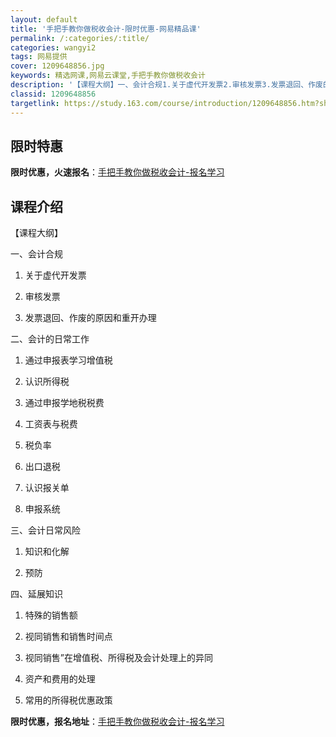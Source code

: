 ```yaml
---
layout: default
title: '手把手教你做税收会计-限时优惠-网易精品课'
permalink: /:categories/:title/
categories: wangyi2
tags: 网易提供
cover: 1209648856.jpg
keywords: 精选网课,网易云课堂,手把手教你做税收会计
description: '【课程大纲】一、会计合规1.关于虚代开发票2.审核发票3.发票退回、作废的原因和重开办理二、会计的日常工作1.通过申报表'
classid: 1209648856
targetlink: https://study.163.com/course/introduction/1209648856.htm?share=1&shareId=1025206652&utm_campaign=share&utm_medium=iphoneShare&utm_source=&utm_u=1025206652
---
```


## 限时特惠

**限时优惠，火速报名**：[手把手教你做税收会计-报名学习](https://study.163.com/course/introduction/1209648856.htm?share=1&shareId=1025206652&utm_campaign=share&utm_medium=iphoneShare&utm_source=&utm_u=1025206652)

## 课程介绍

【课程大纲】

一、会计合规

1.	关于虚代开发票

2.	审核发票

3.	发票退回、作废的原因和重开办理

二、会计的日常工作

1. 通过申报表学习增值税

2. 认识所得税

3. 通过申报学地税税费

4. 工资表与税费

5. 税负率

6. 出口退税

7. 认识报关单

8. 申报系统

三、会计日常风险

1. 知识和化解

2. 预防

四、延展知识

1. 特殊的销售额

2. 视同销售和销售时间点

3. 视同销售”在增值税、所得税及会计处理上的异同

4. 资产和费用的处理

5. 常用的所得税优惠政策

**限时优惠，报名地址**：[手把手教你做税收会计-报名学习](https://study.163.com/course/introduction/1209648856.htm?share=1&shareId=1025206652&utm_campaign=share&utm_medium=iphoneShare&utm_source=&utm_u=1025206652)

